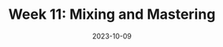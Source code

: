 ---
external: false
draft: false
title: "Week 11: Mixing and Mastering"
description: ""
date: 2023-10-09
---